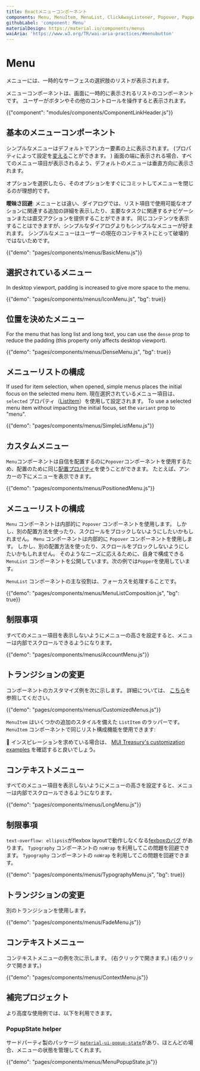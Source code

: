 ```yaml
---
title: Reactメニューコンポーネント
components: Menu, MenuItem, MenuList, ClickAwayListener, Popover, Popper
githubLabel: 'component: Menu'
materialDesign: https://material.io/components/menus
waiAria: 'https://www.w3.org/TR/wai-aria-practices/#menubutton'
---
```


# Menu

<p class="description">メニューには、一時的なサーフェスの選択肢のリストが表示されます。</p>

メニューコンポーネントは、画面に一時的に表示されるリストのコンポーネントです。 ユーザーがボタンやその他のコントロールを操作すると表示されます。

{{"component": "modules/components/ComponentLinkHeader.js"}}

## 基本のメニューコンポーネント

シンプルなメニューはデフォルトでアンカー要素の上に表示されます。 (プロパティによって設定を[変える](#menu-positioning)ことができます。 ) 画面の端に表示される場合、すべてのメニュー項目が表示されるよう、デフォルトのメニューは垂直方向に表示されます。

オプションを選択したら、そのオプションをすぐにコミットしてメニューを閉じるのが理想的です。

**曖昧さ回避**: メニューとは違い、ダイアログでは、リスト項目で使用可能なオプションに関連する追加の詳細を表示したり、主要なタスクに関連するナビゲーションまたは直交アクションを提供することができます。 同じコンテンツを表示することはできますが、シンプルなダイアログよりもシンプルなメニューが好まれます。 シンプルなメニューはユーザーの現在のコンテキストにとって破壊的ではないためです。

{{"demo": "pages/components/menus/BasicMenu.js"}}

## 選択されているメニュー

In desktop viewport, padding is increased to give more space to the menu.

{{"demo": "pages/components/menus/IconMenu.js", "bg": true}}

## 位置を決めたメニュー

For the menu that has long list and long text, you can use the `dense` prop to reduce the padding (this property only affects desktop viewport).

{{"demo": "pages/components/menus/DenseMenu.js", "bg": true}}

## メニューリストの構成

If used for item selection, when opened, simple menus places the initial focus on the selected menu item. 現在選択されているメニュー項目は、 `selected` プロパティ（[ListItem](/api/list-item/)）を使用して設定されます。 To use a selected menu item without impacting the initial focus, set the `variant` prop to "menu".

{{"demo": "pages/components/menus/SimpleListMenu.js"}}

## カスタムメニュー

`Menu`コンポーネントは自信を配置するのに`Popover`コンポーネントを使用するため、配置のために同じ[配置プロパティ](/components/popover/#anchor-playground)を使うことができます。 たとえば、アンカーの下にメニューを表示できます。

{{"demo": "pages/components/menus/PositionedMenu.js"}}

## メニューリストの構成

`Menu` コンポーネントは内部的に `Popover` コンポーネントを使用します。 しかし、別の配置方法を使ったり、スクロールをブロックしないようにしたいかもしれません。 `Menu` コンポーネントは内部的に `Popover` コンポーネントを使用します。 しかし、別の配置方法を使ったり、スクロールをブロックしないようにしたいかもしれません。 そのようなニーズに応えるために、自身で構成できる `MenuList` コンポーネントを公開しています。次の例では`Popper`を使用しています。

`MenuList` コンポーネントの主な役割は、フォーカスを処理することです。

{{"demo": "pages/components/menus/MenuListComposition.js", "bg": true}}

## 制限事項

すべてのメニュー項目を表示しないようにメニューの高さを設定すると、メニューは内部でスクロールできるようになります。

{{"demo": "pages/components/menus/AccountMenu.js"}}

## トランジションの変更

コンポーネントのカスタマイズ例を次に示します。 詳細については、 [こちら](/customization/how-to-customize/)を参照してください。

{{"demo": "pages/components/menus/CustomizedMenus.js"}}

`MenuItem` はいくつかの追加のスタイルを備えた `ListItem` のラッパーです。 `MenuItem` コンポーネントで同じリスト構成機能を使用できます:

🎨 インスピレーションを求めている場合は、 [MUI Treasury's customization examples](https://mui-treasury.com/styles/menu) を確認すると良いでしょう。

## コンテキストメニュー

すべてのメニュー項目を表示しないようにメニューの高さを設定すると、メニューは内部でスクロールできるようになります。

{{"demo": "pages/components/menus/LongMenu.js"}}

## 制限事項

`text-overflow: ellipsis`がflexbox layoutで動作しなくなる[fexboxのバグ](https://bugs.chromium.org/p/chromium/issues/detail?id=327437) があります。 `Typography` コンポーネントの `noWrap` を利用してこの問題を回避できます。 `Typography` コンポーネントの `noWrap` を利用してこの問題を回避できます。

{{"demo": "pages/components/menus/TypographyMenu.js", "bg": true}}

## トランジションの変更

別のトランジションを使用します。

{{"demo": "pages/components/menus/FadeMenu.js"}}

## コンテキストメニュー

コンテキストメニューの例を次に示します。 (右クリックで開きます。) (右クリックで開きます。)

{{"demo": "pages/components/menus/ContextMenu.js"}}

## 補完プロジェクト

より高度な使用例では、以下を利用できます。

### PopupState helper

サードパーティ製のパッケージ [`material-ui-popup-state`](https://github.com/jcoreio/material-ui-popup-state)があり、ほとんどの場合、メニューの状態を管理してくれます。

{{"demo": "pages/components/menus/MenuPopupState.js"}}
